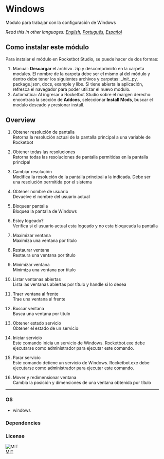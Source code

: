 # Windows
  
Módulo para trabajar con la configuración de Windows  

*Read this in other languages: [English](README.md), [Português](README.pr.md), [Español](README.es.md)*

## Como instalar este módulo
  
Para instalar el módulo en Rocketbot Studio, se puede hacer de dos formas:
1. Manual: __Descargar__ el archivo .zip y descomprimirlo en la carpeta modules. El nombre de la carpeta debe ser el mismo al del módulo y dentro debe tener los siguientes archivos y carpetas: \__init__.py, package.json, docs, example y libs. Si tiene abierta la aplicación, refresca el navegador para poder utilizar el nuevo modulo.
2. Automática: Al ingresar a Rocketbot Studio sobre el margen derecho encontrara la sección de **Addons**, seleccionar **Install Mods**, buscar el modulo deseado y presionar install.  


## Overview


1. Obtener resolución de pantalla  
Retorna la resolución actual de la pantalla principal a una variable de Rocketbot

2. Obtener todas las resoluciones  
Retorna todas las resoluciones de pantalla permitidas en la pantalla principal

3. Cambiar resolución  
Modifica la resolución de la pantalla principal a la indicada. Debe ser una resolución permitida por el sistema

4. Obtener nombre de usuario  
Devuelve el nombre del usuario actual

5. Bloquear pantalla   
Bloquea la pantalla de Windows

6. Estoy logeado?  
Verifica si el usuario actual esta logeado y no esta bloqueada la pantalla

7. Maximizar ventana  
Maximiza una ventana por titulo

8. Restaurar ventana  
Restaura una ventana por titulo

9. Minimizar ventana  
Minimiza una ventana por título

10. Listar ventanas abiertas  
Lista las ventanas abiertas por título y handle si lo desea

11. Traer ventana al frente  
Trae una ventana al frente

12. Buscar ventana  
Busca una ventana por titulo

13. Obtener estado servicio  
Obtener el estado de un servicio

14. Iniciar servicio  
Este comando inicia un servicio de Windows. Rocketbot.exe debe ejecutarse como administrador para ejecutar este comando.

15. Parar servicio  
Este comando detiene un servicio de Windows. Rocketbot.exe debe ejecutarse como administrador para ejecutar este comando.

16. Mover y redimensionar ventana  
Cambia la posición y dimensiones de una ventana obtenida por título  




----
### OS

- windows

### Dependencies

### License
  
![MIT](https://camo.githubusercontent.com/107590fac8cbd65071396bb4d04040f76cde5bde/687474703a2f2f696d672e736869656c64732e696f2f3a6c6963656e73652d6d69742d626c75652e7376673f7374796c653d666c61742d737175617265)  
[MIT](http://opensource.org/licenses/mit-license.ph)
